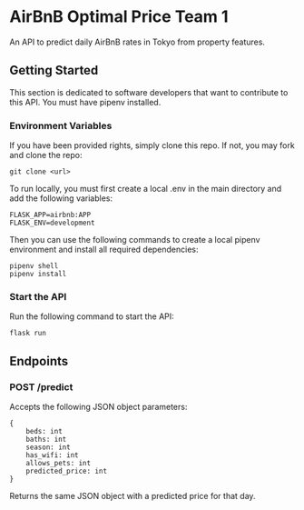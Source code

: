 # AirBnB Optimal Price Team 1

An API to predict daily AirBnB rates in Tokyo from property features.

## Getting Started

This section is dedicated to software developers that want to contribute to this API. You must have pipenv installed.

### Environment Variables

If you have been provided rights, simply clone this repo. If not, you may fork and clone the repo:

```
git clone <url>
```

To run locally, you must first create a local .env in the main directory and add the following variables:

```
FLASK_APP=airbnb:APP 
FLASK_ENV=development
```

Then you can use the following commands to create a local pipenv environment and install all required dependencies:

```
pipenv shell
pipenv install
```

### Start the API

Run the following command to start the API:

```
flask run
```

## Endpoints

### POST /predict

Accepts the following JSON object parameters:

```
{
    beds: int
    baths: int
    season: int
    has_wifi: int
    allows_pets: int
    predicted_price: int 
}
```

Returns the same JSON object with a predicted price for that day.
